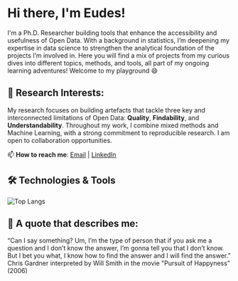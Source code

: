 # Hi there, I'm Eudes! 
I'm a Ph.D. Researcher building tools that enhance the accessibility and usefulness of Open Data. With a background in statistics, I’m deepening my expertise in data science to strengthen the analytical foundation of the projects I’m involved in. Here you will find a mix of projects from my curious dives into different topics, methods, and tools, all part of my ongoing learning adventures! Welcome to my playground 😄

## 🌱 Research Interests: 
My research focuses on building artefacts that tackle three key and interconnected limitations of Open Data: **Quality**, **Findability**, and **Understandability**. Throughout my work, I combine mixed methods and Machine Learning, with a strong commitment to reproducible research. I am open to collaboration opportunities.

📫 **How to reach me**: [Email](mailto:eudes1adiba11@gmail.com) | [LinkedIn](https://www.linkedin.com/in/eudes-adiba/)


## 🛠️ Technologies & Tools
![Top Langs](https://github-readme-stats.vercel.app/api/top-langs/?username=ameudes&layout=compact&theme=radical)



## 💬 A quote that describes me:  
“Can I say something? Um, I’m the type of person that if you ask me a question and I don’t know the answer, I’m gonna tell you that I don’t know. But I bet you what, I know how to find the answer and I will find the answer.” Chris Gardner interpreted by Will Smith in the movie "Pursuit of Happyness" (2006)

